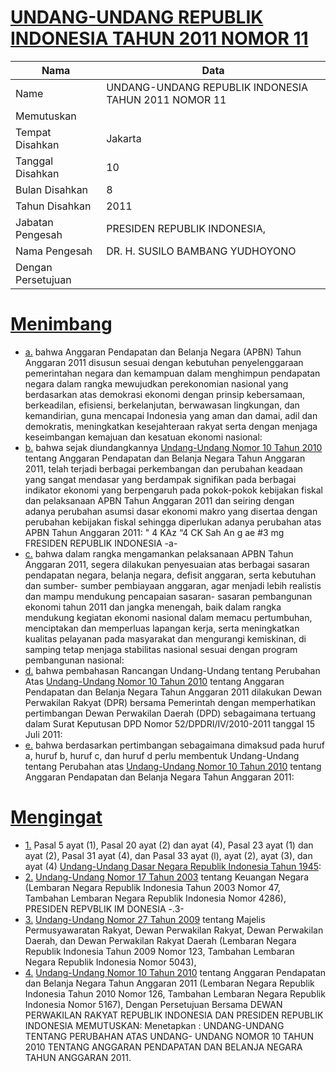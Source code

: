 # [UNDANG-UNDANG REPUBLIK INDONESIA TAHUN 2011 NOMOR 11](http://example.org/legal/document/uu/2011/11)

| Nama | Data |
| ------ | ----- |
|Name|UNDANG-UNDANG REPUBLIK INDONESIA TAHUN 2011 NOMOR 11|
|Memutuskan||
|Tempat Disahkan|Jakarta|
|Tanggal Disahkan|10|
|Bulan Disahkan|8|
|Tahun Disahkan|2011|
|Jabatan Pengesah|PRESIDEN REPUBLIK INDONESIA,|
|Nama Pengesah|DR. H. SUSILO BAMBANG YUDHOYONO|
|Dengan Persetujuan||
# [Menimbang](http://example.org/legal/document/uu/2011/11/menimbang)

* [a.](http://example.org/legal/document/uu/2011/11/menimbang/point/a) bahwa Anggaran Pendapatan dan Belanja Negara (APBN) Tahun Anggaran 2011 disusun sesuai dengan kebutuhan penyelenggaraan pemerintahan negara dan kemampuan dalam menghimpun pendapatan negara dalam rangka mewujudkan perekonomian nasional yang berdasarkan atas demokrasi ekonomi dengan prinsip kebersamaan, berkeadilan, efisiensi, berkelanjutan, berwawasan lingkungan, dan kemandirian, guna mencapai Indonesia yang aman dan damai, adil dan demokratis, meningkatkan kesejahteraan rakyat serta dengan menjaga keseimbangan kemajuan dan kesatuan ekonomi nasional:
* [b.](http://example.org/legal/document/uu/2011/11/menimbang/point/b) bahwa sejak diundangkannya [Undang-Undang Nomor 10 Tahun 2010](http://example.org/legal/document/uu/2010/10) tentang Anggaran Pendapatan dan Belanja Negara Tahun Anggaran 2011, telah terjadi berbagai perkembangan dan perubahan keadaan yang sangat mendasar yang berdampak signifikan pada berbagai indikator ekonomi yang berpengaruh pada pokok-pokok kebijakan fiskal dan pelaksanaan APBN Tahun Anggaran 2011 dan seiring dengan adanya perubahan asumsi dasar ekonomi makro yang disertaa dengan perubahan kebijakan fiskal sehingga diperlukan adanya perubahan atas APBN Tahun Anggaran 2011: " 4 KAz “4 CK Sah An g ae #3 mg FRESIDEN REPUBLIK INDONESIA -a-
* [c.](http://example.org/legal/document/uu/2011/11/menimbang/point/c) bahwa dalam rangka mengamankan pelaksanaan APBN Tahun Anggaran 2011, segera dilakukan penyesuaian atas berbagai sasaran pendapatan negara, belanja negara, defisit anggaran, serta kebutuhan dan sumber- sumber pembiayaan anggaran, agar menjadi lebih realistis dan mampu mendukung pencapaian sasaran- sasaran pembangunan ekonomi tahun 2011 dan jangka menengah, baik dalam rangka mendukung kegiatan ekonomi nasional dalam memacu pertumbuhan, menciptakan dan memperluas lapangan kerja, serta meningkatkan kualitas pelayanan pada masyarakat dan mengurangi kemiskinan, di samping tetap menjaga stabilitas nasional sesuai dengan program pembangunan nasional:
* [d.](http://example.org/legal/document/uu/2011/11/menimbang/point/d) bahwa pembahasan Rancangan Undang-Undang tentang Perubahan Atas [Undang-Undang Nomor 10 Tahun 2010](http://example.org/legal/document/uu/2010/10) tentang Anggaran Pendapatan dan Belanja Negara Tahun Anggaran 2011 dilakukan Dewan Perwakilan Rakyat (DPR) bersama Pemerintah dengan memperhatikan pertimbangan Dewan Perwakilan Daerah (DPD) sebagaimana tertuang dalam Surat Keputusan DPD Nomor 52/DPDRI/IV/2010-2011 tanggal 15 Juli 2011:
* [e.](http://example.org/legal/document/uu/2011/11/menimbang/point/e) bahwa berdasarkan pertimbangan sebagaimana dimaksud pada huruf a, huruf b, huruf c, dan huruf d perlu membentuk Undang-Undang tentang Perubahan atas [Undang-Undang Nomor 10 Tahun 2010](http://example.org/legal/document/uu/2010/10) tentang Anggaran Pendapatan dan Belanja Negara Tahun Anggaran 2011:
# [Mengingat](http://example.org/legal/document/uu/2011/11/mengingat)

* [1.](http://example.org/legal/document/uu/2011/11/mengingat/point/0001) Pasal 5 ayat (1), Pasal 20 ayat (2) dan ayat (4), Pasal 23 ayat (1) dan ayat (2), Pasal 31 ayat (4), dan Pasal 33 ayat (l), ayat (2), ayat (3), dan ayat (4) [Undang-Undang Dasar Negara Republik Indonesia Tahun 1945](http://example.org/legal/document/uu):
* [2.](http://example.org/legal/document/uu/2011/11/mengingat/point/0002) [Undang-Undang Nomor 17 Tahun 2003](http://example.org/legal/document/uu/2003/17) tentang Keuangan Negara (Lembaran Negara Republik Indonesia Tahun 2003 Nomor 47, Tambahan Lembaran Negara Republik Indonesia Nomor 4286), PRESIDEN REPVBLIK IM DONESIA -.3-
* [3.](http://example.org/legal/document/uu/2011/11/mengingat/point/0003) [Undang-Undang Nomor 27 Tahun 2009](http://example.org/legal/document/uu/2009/27) tentang Majelis Permusyawaratan Rakyat, Dewan Perwakilan Rakyat, Dewan Perwakilan Daerah, dan Dewan Perwakilan Rakyat Daerah (Lembaran Negara Republik Indonesia Tahun 2009 Nomor 123, Tambahan Lembaran Negara Republik Indonesia Nomor 5043),
* [4.](http://example.org/legal/document/uu/2011/11/mengingat/point/0004) [Undang-Undang Nomor 10 Tahun 2010](http://example.org/legal/document/uu/2010/10) tentang Anggaran Pendapatan dan Belanja Negara Tahun Anggaran 2011 (Lembaran Negara Republik Indonesia Tahun 2010 Nomor 126, Tambahan Lembaran Negara Republik Indonesia Nomor 5167), Dengan Persetujuan Bersama DEWAN PERWAKILAN RAKYAT REPUBLIK INDONESIA DAN PRESIDEN REPUBLIK INDONESIA MEMUTUSKAN: Menetapkan : UNDANG-UNDANG TENTANG PERUBAHAN ATAS UNDANG- UNDANG NOMOR 10 TAHUN 2010 TENTANG ANGGARAN PENDAPATAN DAN BELANJA NEGARA TAHUN ANGGARAN 2011.